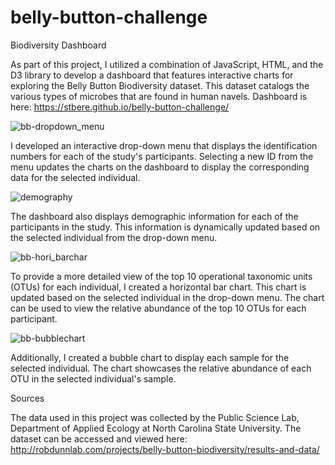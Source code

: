 # belly-button-challenge

Biodiversity Dashboard

As part of this project, I utilized a combination of JavaScript, HTML, and the D3 library to develop a dashboard that features interactive charts for exploring the Belly Button Biodiversity dataset. This dataset catalogs the various types of microbes that are found in human navels. Dashboard is here: https://stbere.github.io/belly-button-challenge/

![bb-dropdown_menu](https://user-images.githubusercontent.com/97980927/221448414-e85aea1d-bba1-4a6d-a94f-9ea23ce75369.PNG)


I developed an interactive drop-down menu that displays the identification numbers for each of the study's participants. Selecting a new ID from the menu updates the charts on the dashboard to display the corresponding data for the selected individual.

![demography](https://user-images.githubusercontent.com/97980927/221448423-c67ba36d-1def-4d06-b021-d6af26164cd3.PNG)

The dashboard also displays demographic information for each of the participants in the study. This information is dynamically updated based on the selected individual from the drop-down menu.

![bb-hori_barchar](https://user-images.githubusercontent.com/97980927/221448442-21e051a4-1ce7-4a00-8d48-d78db2ab3d68.PNG)

To provide a more detailed view of the top 10 operational taxonomic units (OTUs) for each individual, I created a horizontal bar chart. This chart is updated based on the selected individual in the drop-down menu. The chart can be used to view the relative abundance of the top 10 OTUs for each participant.

![bb-bubblechart](https://user-images.githubusercontent.com/97980927/221448446-cc2c6a2d-f48f-404a-bfe2-7c23ba62cc3b.png)

Additionally, I created a bubble chart to display each sample for the selected individual. The chart showcases the relative abundance of each OTU in the selected individual's sample.

Sources

The data used in this project was collected by the Public Science Lab, Department of Applied Ecology at North Carolina State University. The dataset can be accessed and viewed here: http://robdunnlab.com/projects/belly-button-biodiversity/results-and-data/

